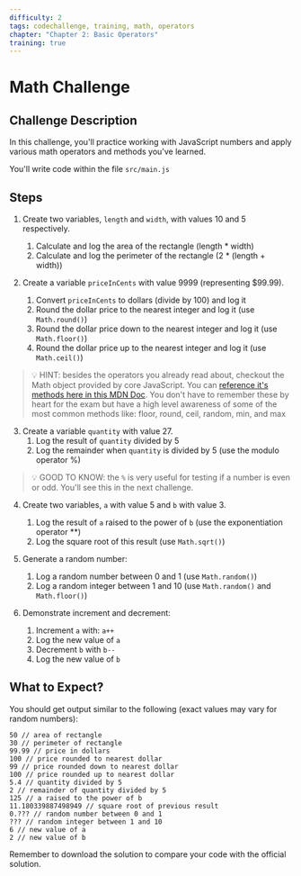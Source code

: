 ```yaml
---
difficulty: 2
tags: codechallenge, training, math, operators
chapter: "Chapter 2: Basic Operators"
training: true
---
```


# Math Challenge

## Challenge Description

In this challenge, you'll practice working with JavaScript numbers and apply various math operators and methods you've learned.

You'll write code within the file `src/main.js`

## Steps

1. Create two variables, `length` and `width`, with values 10 and 5 respectively.
   1. Calculate and log the area of the rectangle (length * width)
   2. Calculate and log the perimeter of the rectangle (2 * (length + width))

2. Create a variable `priceInCents` with value 9999 (representing $99.99).
   1. Convert `priceInCents` to dollars (divide by 100) and log it
   2. Round the dollar price to the nearest integer and log it (use `Math.round()`)
   3. Round the dollar price down to the nearest integer and log it (use `Math.floor()`)
   4. Round the dollar price up to the nearest integer and log it (use `Math.ceil()`)

> 💡 HINT: besides the operators you already read about, checkout the Math object provided by core JavaScript. You can [reference it's methods here in this MDN Doc](https://developer.mozilla.org/en-US/docs/Web/JavaScript/Reference/Global_Objects/Math). You don't have to remember these by heart for the exam but have a high level awareness of some of the most common methods like: floor, round, ceil, random, min, and max

3. Create a variable `quantity` with value 27.
   1. Log the result of `quantity` divided by 5
   2. Log the remainder when `quantity` is divided by 5 (use the modulo operator %)

> 💡 GOOD TO KNOW: the `%` is very useful for testing if a number is even or odd. You'll see this in the next challenge.

4. Create two variables, `a` with value 5 and `b` with value 3.
   1. Log the result of `a` raised to the power of `b` (use the exponentiation operator **)
   2. Log the square root of this result (use `Math.sqrt()`)

5. Generate a random number:
   1. Log a random number between 0 and 1 (use `Math.random()`)
   2. Log a random integer between 1 and 10 (use `Math.random()` and `Math.floor()`)

6. Demonstrate increment and decrement:
   1. Increment `a` with: `a++`
   2. Log the new value of `a`
   3. Decrement `b` with `b--`
   4. Log the new value of `b`

## What to Expect?

You should get output similar to the following (exact values may vary for random numbers):

```
50 // area of rectangle
30 // perimeter of rectangle
99.99 // price in dollars
100 // price rounded to nearest dollar
99 // price rounded down to nearest dollar
100 // price rounded up to nearest dollar
5.4 // quantity divided by 5
2 // remainder of quantity divided by 5
125 // a raised to the power of b
11.180339887498949 // square root of previous result
0.??? // random number between 0 and 1
??? // random integer between 1 and 10
6 // new value of a
2 // new value of b
```

Remember to download the solution to compare your code with the official solution.